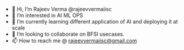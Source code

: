 - 👋 Hi, I’m Rajeev Verma @rajeevvermaiisc
- 👀 I’m interested in AI ML OPS
- 🌱 I’m currently learning different application of AI and deploying it at scale
- 💞️ I’m looking to collaborate on BFSI usecases.
- 📫 How to reach me @ rajeevvermaiisc@gmail.com


<!---
rajeevvermaiisc/rajeevvermaiisc is a ✨ special ✨ repository because its `README.md` (this file) appears on your GitHub profile.
You can click the Preview link to take a look at your changes.
--->

